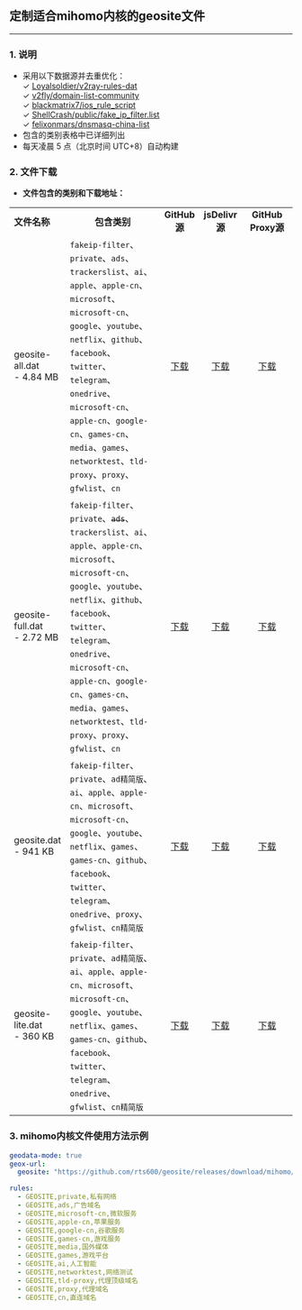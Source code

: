 ## 定制适合mihomo内核的geosite文件

---


### 1. 说明
- 采用以下数据源并去重优化：<br>
 ✓ [Loyalsoldier/v2ray-rules-dat](https://github.com/Loyalsoldier/v2ray-rules-dat)<br>
 ✓ [v2fly/domain-list-community](https://github.com/v2fly/domain-list-community/blob/master/data)<br>
 ✓ [blackmatrix7/ios_rule_script](https://github.com/blackmatrix7/ios_rule_script/tree/master/rule/Clash)<br>
 ✓ [ShellCrash/public/fake_ip_filter.list](https://github.com/juewuy/ShellCrash/blob/dev/public/fake_ip_filter.list)<br>
 ✓ [felixonmars/dnsmasq-china-list](https://github.com/felixonmars/dnsmasq-china-list/blob/master)<br>
- 包含的类别表格中已详细列出
- 每天凌晨 5 点（北京时间 UTC+8）自动构建

### 2. 文件下载
- **文件包含的类别和下载地址：**
<table>
  <tr>
    <td width="18%"><b>文件名称</b></td>
    <td align="center"><b>包含类别</b></td>
    <td width="12%" align="center"><b>GitHub源</b></td>
    <td width="12%" align="center"><b>jsDelivr源</b></td>
    <td width="18%" align="center"><b>GitHub Proxy源</b></td>
  </tr>
  <tr>
    <td>geosite-all.dat<br> - 4.84 MB</td>
    <td><code>fakeip-filter</code>、<code>private</code>、<code>ads</code>、<code>trackerslist</code>、<code>ai</code>、<code>apple</code>、<code>apple-cn</code>、<code>microsoft</code>、<code>microsoft-cn</code>、<code>google</code>、<code>youtube</code>、<code>netflix</code>、<code>github</code>、<code>facebook</code>、<code>twitter</code>、<code>telegram</code>、<code>onedrive</code>、<code>microsoft-cn</code>、<code>apple-cn</code>、<code>google-cn</code>、<code>games-cn</code>、<code>media</code>、<code>games</code>、<code>networktest</code>、<code>tld-proxy</code>、<code>proxy</code>、<code>gfwlist</code>、<code>cn</code></td>
    <td align="center"><a href="https://github.com/rts600/geosite/releases/download/mihomo/geosite-all.dat">下载</a></td>
    <td align="center"><a href="https://cdn.jsdelivr.net/gh/rts600/geosite@mihomo/geosite-all.dat">下载</a></td>
    <td align="center"><a href="https://ghfast.top/https://github.com/rts600/geosite/releases/download/mihomo/geosite-all.dat">下载</a></td>
  </tr>
  <tr>
    <td>geosite-full.dat<br> - 2.72 MB</td>
    <td><code>fakeip-filter</code>、<code>private</code>、<del><code>ads</code></del>、<code>trackerslist</code>、<code>ai</code>、<code>apple</code>、<code>apple-cn</code>、<code>microsoft</code>、<code>microsoft-cn</code>、<code>google</code>、<code>youtube</code>、<code>netflix</code>、<code>github</code>、<code>facebook</code>、<code>twitter</code>、<code>telegram</code>、<code>onedrive</code>、<code>microsoft-cn</code>、<code>apple-cn</code>、<code>google-cn</code>、<code>games-cn</code>、<code>media</code>、<code>games</code>、<code>networktest</code>、<code>tld-proxy</code>、<code>proxy</code>、<code>gfwlist</code>、<code>cn</code></td>
    <td align="center"><a href="https://github.com/rts600/geosite/releases/download/mihomo/geosite-full.dat">下载</a></td>
    <td align="center"><a href="https://cdn.jsdelivr.net/gh/rts600/geosite@mihomo/geosite-full.dat">下载</a></td>
    <td align="center"><a href="https://ghfast.top/https://github.com/rts600/geosite/releases/download/mihomo/geosite-full.dat">下载</a></td>
  </tr>
  <tr>
    <td>geosite.dat<br> - 941 KB</td>
    <td><code>fakeip-filter</code>、<code>private</code>、<code>ad精简版</code>、<code>ai</code>、<code>apple</code>、<code>apple-cn</code>、<code>microsoft</code>、<code>microsoft-cn</code>、<code>google</code>、<code>youtube</code>、<code>netflix</code>、<code>games</code>、<code>games-cn</code>、<code>github</code>、<code>facebook</code>、<code>twitter</code>、<code>telegram</code>、<code>onedrive</code>、<code>proxy</code>、<code>gfwlist</code>、<code>cn精简版</code></td>
    <td align="center"><a href="https://github.com/rts600/geosite/releases/download/mihomo/geosite.dat">下载</a></td>
    <td align="center"><a href="https://cdn.jsdelivr.net/gh/rts600/geosite@mihomo/geosite.dat">下载</a></td>
    <td align="center"><a href="https://ghfast.top/https://github.com/rts600/geosite/releases/download/mihomo/geosite.dat">下载</a></td>
  </tr>
  <tr>
    <td>geosite-lite.dat<br> - 360 KB</td>
    <td><code>fakeip-filter</code>、<code>private</code>、<code>ad精简版</code>、<code>ai</code>、<code>apple</code>、<code>apple-cn</code>、<code>microsoft</code>、<code>microsoft-cn</code>、<code>google</code>、<code>youtube</code>、<code>netflix</code>、<code>games</code>、<code>games-cn</code>、<code>github</code>、<code>facebook</code>、<code>twitter</code>、<code>telegram</code>、<code>onedrive</code>、<code>gfwlist</code>、<code>cn精简版</code></td>
    <td align="center"><a href="https://github.com/rts600/geosite/releases/download/mihomo/geosite-lite.dat">下载</a></td>
    <td align="center"><a href="https://cdn.jsdelivr.net/gh/rts600/geosite@mihomo/geosite-lite.dat">下载</a></td>
    <td align="center"><a href="https://ghfast.top/https://github.com/rts600/geosite/releases/download/mihomo/geosite-lite.dat">下载</a></td>
  </tr>
</table>

### 3. mihomo内核文件使用方法示例

```yaml
geodata-mode: true
geox-url:
  geosite: "https://github.com/rts600/geosite/releases/download/mihomo/geosite-all.dat"

rules:
  - GEOSITE,private,私有网络
  - GEOSITE,ads,广告域名
  - GEOSITE,microsoft-cn,微软服务
  - GEOSITE,apple-cn,苹果服务
  - GEOSITE,google-cn,谷歌服务
  - GEOSITE,games-cn,游戏服务
  - GEOSITE,media,国外媒体
  - GEOSITE,games,游戏平台
  - GEOSITE,ai,人工智能
  - GEOSITE,networktest,网络测试
  - GEOSITE,tld-proxy,代理顶级域名
  - GEOSITE,proxy,代理域名
  - GEOSITE,cn,直连域名
```
